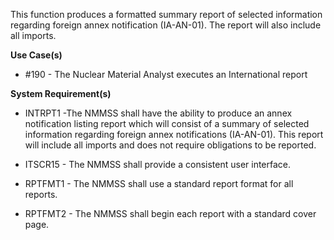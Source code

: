 This function produces a formatted summary report of selected information regarding foreign annex notification (IA-AN-01).  The report will also include all imports.

**Use Case(s)**

-  #190  - The Nuclear Material Analyst executes an International report

**System Requirement(s)**

- INTRPT1 -The NMMSS shall have the ability to produce an annex notification listing report which will consist of a summary of selected information regarding foreign annex notifications (IA-AN-01).  This report will include all imports and does not require obligations to be reported.

- ITSCR15 - The NMMSS shall provide a consistent user interface.

- RPTFMT1 - The NMMSS shall use a standard report format for all reports.

- RPTFMT2 - The NMMSS shall begin each report with a standard cover page.